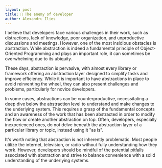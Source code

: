 ```yaml
---
layout: post
title: 🚀 The enemy of developer
author: Alexandru Ilies
---
```



I believe that developers face various challenges in their work, such as distractions, lack of knowledge, poor organization, and unproductive discussions and meetings. However, one of the most insidious obstacles is abstraction. While abstraction is indeed a fundamental principle of Object-Oriented Programming and plays an important role, it can sometimes be overwhelming due to its ubiquity.

These days, abstraction is pervasive, with almost every library or framework offering an abstraction layer designed to simplify tasks and improve efficiency. While it is important to have abstractions in place to avoid reinventing the wheel, they can also present challenges and problems, particularly for novice developers.

In some cases, abstractions can be counterproductive, necessitating a deep dive below the abstraction level to understand and make changes to the underlying system. This requires a grasp of the fundamental concepts and an awareness of the work that has been abstracted in order to modify the flow or create another abstraction on top. Often, developers, especially inexperienced ones, do not delve beneath the abstraction layer of a particular library or topic, instead using it "as is".

It's worth noting that abstraction is not inherently problematic. Most people utilize the internet, television, or radio without fully understanding how they work. However, developers should be mindful of the potential pitfalls associated with abstraction and strive to balance convenience with a solid understanding of the underlying systems.
